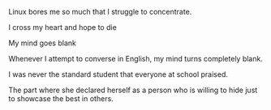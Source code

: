 Linux bores me so much that I struggle to concentrate.  


I cross my heart and hope to die  


My mind goes blank  


Whenever I attempt to converse in English, my mind turns completely blank.  


I was never the standard student that everyone at school praised.   


The part where she declared herself as a person who is willing to hide just to showcase the best in others.  
